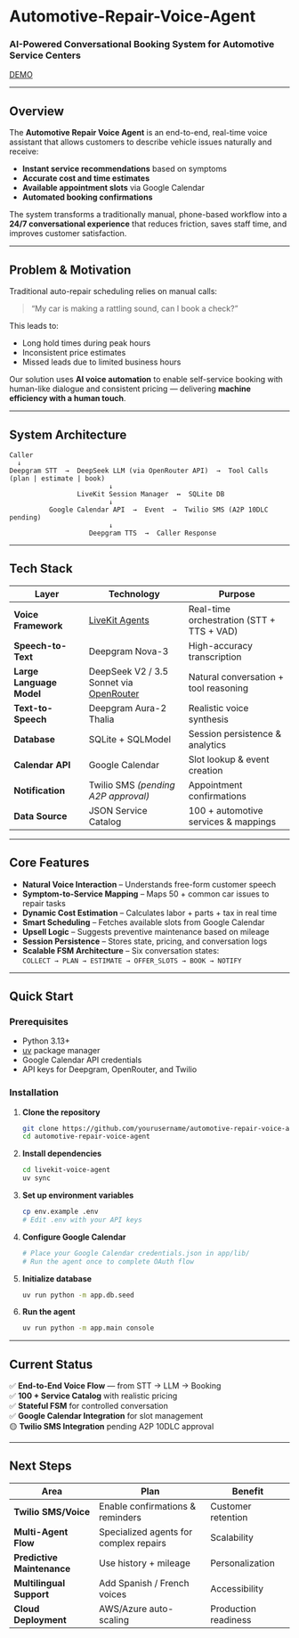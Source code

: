 # Automotive-Repair-Voice-Agent

### AI-Powered Conversational Booking System for Automotive Service Centers  

[DEMO](https://drive.google.com/file/d/1rQVq4hEikbvjXucrD2ubmYWzne4x9Ulh/view?usp=sharing)

---

## Overview  

The **Automotive Repair Voice Agent** is an end-to-end, real-time voice assistant that allows customers to describe vehicle issues naturally and receive:
- **Instant service recommendations** based on symptoms  
- **Accurate cost and time estimates**  
- **Available appointment slots** via Google Calendar  
- **Automated booking confirmations**

The system transforms a traditionally manual, phone-based workflow into a **24/7 conversational experience** that reduces friction, saves staff time, and improves customer satisfaction.

---

## Problem & Motivation  

Traditional auto-repair scheduling relies on manual calls:  
> “My car is making a rattling sound, can I book a check?”  

This leads to:
- Long hold times during peak hours  
- Inconsistent price estimates  
- Missed leads due to limited business hours  

Our solution uses **AI voice automation** to enable self-service booking with human-like dialogue and consistent pricing — delivering **machine efficiency with a human touch**.

---

## System Architecture  

```
Caller 
  ↓
Deepgram STT  →  DeepSeek LLM (via OpenRouter API)  →  Tool Calls (plan | estimate | book)
                         ↓
                 LiveKit Session Manager  ↔  SQLite DB
                         ↓
          Google Calendar API  →  Event  →  Twilio SMS (A2P 10DLC pending)
                         ↓
                    Deepgram TTS  →  Caller Response
```

---

## Tech Stack  

| Layer | Technology | Purpose |
|-------|-------------|----------|
| **Voice Framework** | [LiveKit Agents](https://docs.livekit.io/agents/start/voice-ai/) | Real-time orchestration (STT + TTS + VAD) |
| **Speech-to-Text** | Deepgram Nova-3 | High-accuracy transcription |
| **Large Language Model** | DeepSeek V2 / 3.5 Sonnet via [OpenRouter](https://openrouter.ai) | Natural conversation + tool reasoning |
| **Text-to-Speech** | Deepgram Aura-2 Thalia | Realistic voice synthesis |
| **Database** | SQLite + SQLModel | Session persistence & analytics |
| **Calendar API** | Google Calendar | Slot lookup & event creation |
| **Notification** | Twilio SMS *(pending A2P approval)* | Appointment confirmations |
| **Data Source** | JSON Service Catalog | 100 + automotive services & mappings |

---

## Core Features  

- **Natural Voice Interaction** – Understands free-form customer speech  
- **Symptom-to-Service Mapping** – Maps 50 + common car issues to repair tasks  
- **Dynamic Cost Estimation** – Calculates labor + parts + tax in real time  
- **Smart Scheduling** – Fetches available slots from Google Calendar  
- **Upsell Logic** – Suggests preventive maintenance based on mileage  
- **Session Persistence** – Stores state, pricing, and conversation logs  
- **Scalable FSM Architecture** – Six conversation states:  
  `COLLECT → PLAN → ESTIMATE → OFFER_SLOTS → BOOK → NOTIFY`

---

## Quick Start  

### Prerequisites

- Python 3.13+
- [uv](https://docs.astral.sh/uv/) package manager
- Google Calendar API credentials
- API keys for Deepgram, OpenRouter, and Twilio

### Installation

1. **Clone the repository**

   ```bash
   git clone https://github.com/yourusername/automotive-repair-voice-agent.git
   cd automotive-repair-voice-agent
   ```

2. **Install dependencies**

   ```bash
   cd livekit-voice-agent
   uv sync
   ```

3. **Set up environment variables**

   ```bash
   cp env.example .env
   # Edit .env with your API keys
   ```

4. **Configure Google Calendar**

   ```bash
   # Place your Google Calendar credentials.json in app/lib/
   # Run the agent once to complete OAuth flow
   ```

5. **Initialize database**

   ```bash
   uv run python -m app.db.seed
   ```

6. **Run the agent**
   ```bash
   uv run python -m app.main console
   ```

---

## Current Status  

✅ **End-to-End Voice Flow** — from STT → LLM → Booking  
✅ **100 + Service Catalog** with realistic pricing  
✅ **Stateful FSM** for controlled conversation  
✅ **Google Calendar Integration** for slot management  
🟡 **Twilio SMS Integration** pending A2P 10DLC approval  

---

## Next Steps  

| Area | Plan | Benefit |
|------|------|----------|
| **Twilio SMS/Voice** | Enable confirmations & reminders | Customer retention |
| **Multi-Agent Flow** | Specialized agents for complex repairs | Scalability |
| **Predictive Maintenance** | Use history + mileage | Personalization |
| **Multilingual Support** | Add Spanish / French voices | Accessibility |
| **Cloud Deployment** | AWS/Azure auto-scaling | Production readiness |
